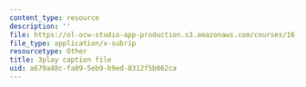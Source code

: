 ```yaml
---
content_type: resource
description: ''
file: https://ol-ocw-studio-app-production.s3.amazonaws.com/courses/16-885j-aircraft-systems-engineering-fall-2005/a679a48cfa095eb9b9ed8312f5b062ca_AwjT1gJSsco.vtt
file_type: application/x-subrip
resourcetype: Other
title: 3play caption file
uid: a679a48c-fa09-5eb9-b9ed-8312f5b062ca
---
```

